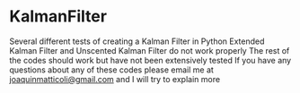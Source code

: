 # KalmanFilter
Several different tests of creating a Kalman Filter in Python
Extended Kalman Filter and Unscented Kalman Filter do not work properly
The rest of the codes should work but have not been extensively tested
If you have any questions about any of these codes please email me at joaquinmatticoli@gmail.com and I will try to explain more
